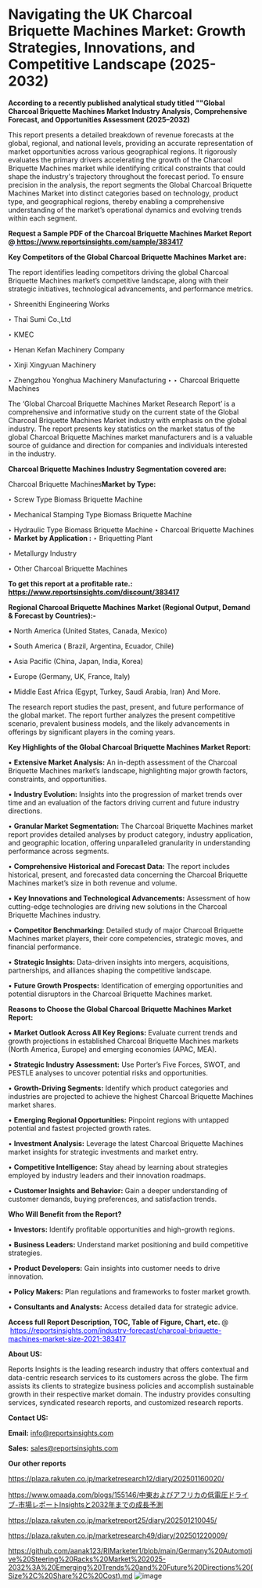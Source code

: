 # Navigating the UK Charcoal Briquette Machines Market: Growth Strategies, Innovations, and Competitive Landscape (2025-2032)

<strong>According to a recently published analytical study titled ""Global Charcoal Briquette Machines Market Industry Analysis, Comprehensive Forecast, and Opportunities Assessment (2025–2032)</strong>

This report presents a detailed breakdown of revenue forecasts at the global, regional, and national levels, providing an accurate representation of market opportunities across various geographical regions. It rigorously evaluates the primary drivers accelerating the growth of the Charcoal Briquette Machines market while identifying critical constraints that could shape the industry's trajectory throughout the forecast period. To ensure precision in the analysis, the report segments the Global Charcoal Briquette Machines Market into distinct categories based on technology, product type, and geographical regions, thereby enabling a comprehensive understanding of the market’s operational dynamics and evolving trends within each segment.

<strong>Request a Sample PDF of the Charcoal Briquette Machines Market Report </strong><strong>@<a href=https://www.reportsinsights.com/sample/383417 style=color:#0000ff;> https://www.reportsinsights.com/sample/383417</a></strong></font>

<strong>Key Competitors of the Global Charcoal Briquette Machines Market are:</strong>

The report identifies leading competitors driving the global Charcoal Briquette Machines market’s competitive landscape, along with their strategic initiatives, technological advancements, and performance metrics.

‣ Shreenithi Engineering Works

‣ Thai Sumi Co.,Ltd

‣ KMEC

‣ Henan Kefan Machinery Company

‣ Xinji Xingyuan Machinery

‣ Zhengzhou Yonghua Machinery Manufacturing
‣ 
‣ Charcoal Briquette Machines

The ‘Global Charcoal Briquette Machines Market Research Report’ is a comprehensive and informative study on the current state of the Global Charcoal Briquette Machines Market industry with emphasis on the global industry. The report presents key statistics on the market status of the global Charcoal Briquette Machines market manufacturers and is a valuable source of guidance and direction for companies and individuals interested in the industry.

<strong>Charcoal Briquette Machines Industry Segmentation covered are:</strong>

Charcoal Briquette Machines<strong>Market by Type:</strong>

‣ Screw Type Biomass Briquette Machine

‣ Mechanical Stamping Type Biomass Briquette Machine

‣ Hydraulic Type Biomass Briquette Machine
‣ Charcoal Briquette Machines 
‣ 
<strong>Market by Application :</strong>
‣ Briquetting Plant

‣ Metallurgy Industry

‣ Other
Charcoal Briquette Machines

<strong>To get this report at a profitable rate.: <a href=https://www.reportsinsights.com/discount/383417 style=color:#0000ff;>https://www.reportsinsights.com/discount/383417</a></strong></font>

<strong>Regional Charcoal Briquette Machines Market (Regional Output, Demand &amp; Forecast by Countries):-</strong>

• North America (United States, Canada, Mexico)

• South America ( Brazil, Argentina, Ecuador, Chile)

• Asia Pacific (China, Japan, India, Korea)

• Europe (Germany, UK, France, Italy)

• Middle East Africa (Egypt, Turkey, Saudi Arabia, Iran) And More.

The research report studies the past, present, and future performance of the global market. The report further analyzes the present competitive scenario, prevalent business models, and the likely advancements in offerings by significant players in the coming years.

<strong>Key Highlights of the Global Charcoal Briquette Machines Market Report:</strong>

• <strong>Extensive Market Analysis:</strong> An in-depth assessment of the Charcoal Briquette Machines market’s landscape, highlighting major growth factors, constraints, and opportunities.

• <strong>Industry Evolution:</strong> Insights into the progression of market trends over time and an evaluation of the factors driving current and future industry directions.

• <strong>Granular Market Segmentation:</strong> The Charcoal Briquette Machines market report provides detailed analyses by product category, industry application, and geographic location, offering unparalleled granularity in understanding performance across segments.

• <strong>Comprehensive Historical and Forecast Data:</strong> The report includes historical, present, and forecasted data concerning the Charcoal Briquette Machines market’s size in both revenue and volume.

• <strong>Key Innovations and Technological Advancements:</strong> Assessment of how cutting-edge technologies are driving new solutions in the Charcoal Briquette Machines industry.

• <strong>Competitor Benchmarking:</strong> Detailed study of major Charcoal Briquette Machines market players, their core competencies, strategic moves, and financial performance.

• <strong>Strategic Insights:</strong> Data-driven insights into mergers, acquisitions, partnerships, and alliances shaping the competitive landscape.

• <strong>Future Growth Prospects:</strong> Identification of emerging opportunities and potential disruptors in the Charcoal Briquette Machines market.

<strong>Reasons to Choose the Global Charcoal Briquette Machines Market Report:</strong>

• <strong>Market Outlook Across All Key Regions:</strong> Evaluate current trends and growth projections in established Charcoal Briquette Machines markets (North America, Europe) and emerging economies (APAC, MEA).

• <strong>Strategic Industry Assessment:</strong> Use Porter’s Five Forces, SWOT, and PESTLE analyses to uncover potential risks and opportunities.

• <strong>Growth-Driving Segments:</strong> Identify which product categories and industries are projected to achieve the highest Charcoal Briquette Machines market shares.

• <strong>Emerging Regional Opportunities:</strong> Pinpoint regions with untapped potential and fastest projected growth rates.

• <strong>Investment Analysis:</strong> Leverage the latest Charcoal Briquette Machines market insights for strategic investments and market entry.

• <strong>Competitive Intelligence:</strong> Stay ahead by learning about strategies employed by industry leaders and their innovation roadmaps.

• <strong>Customer Insights and Behavior:</strong> Gain a deeper understanding of customer demands, buying preferences, and satisfaction trends.

<strong>Who Will Benefit from the Report?</strong>

• <strong>Investors:</strong> Identify profitable opportunities and high-growth regions.

• <strong>Business Leaders:</strong> Understand market positioning and build competitive strategies.

• <strong>Product Developers:</strong> Gain insights into customer needs to drive innovation.

• <strong>Policy Makers:</strong> Plan regulations and frameworks to foster market growth.

• <strong>Consultants and Analysts:</strong> Access detailed data for strategic advice.
</ul>
<strong>Access full Report Description, TOC, Table of Figure, Chart, etc. </strong>@  <a href=https://reportsinsights.com/industry-forecast/charcoal-briquette-machines-market-size-2021-383417 style=color:#0000ff;>https://reportsinsights.com/industry-forecast/charcoal-briquette-machines-market-size-2021-383417</a></font>

<strong><strong>About US</strong>:</strong>

Reports Insights is the leading research industry that offers contextual and data-centric research services to its customers across the globe. The firm assists its clients to strategize business policies and accomplish sustainable growth in their respective market domain. The industry provides consulting services, syndicated research reports, and customized research reports.

<strong>Contact US:</strong>

<p class=""""><b>Email:</b> <a href=mailto:info@reportsinsights.com>info@reportsinsights.com</a></p>
<p class=""""><b>Sales:</b> <a href=mailto:sales@reportsinsights.com>sales@reportsinsights.com</a></p>

<strong>Our other reports</strong>

<a href=https://plaza.rakuten.co.jp/marketresearch12/diary/202501160020/>https://plaza.rakuten.co.jp/marketresearch12/diary/202501160020/</a>

<a href=https://www.omaada.com/blogs/155146/中東およびアフリカの低電圧ドライブ-市場レポートInsightsと2032年までの成長予測>https://www.omaada.com/blogs/155146/中東およびアフリカの低電圧ドライブ-市場レポートInsightsと2032年までの成長予測</a>

<a href=https://plaza.rakuten.co.jp/marketreport25/diary/202501210045/>https://plaza.rakuten.co.jp/marketreport25/diary/202501210045/</a>

<a href=https://plaza.rakuten.co.jp/marketresearch49/diary/202501220009/>https://plaza.rakuten.co.jp/marketresearch49/diary/202501220009/</a>

<a href=https://github.com/aanak123/RIMarketer1/blob/main/Germany%20Automotive%20Steering%20Racks%20Market%202025-2032%3A%20Emerging%20Trends%20and%20Future%20Directions%20(Size%2C%20Share%2C%20Cost).md>https://github.com/aanak123/RIMarketer1/blob/main/Germany%20Automotive%20Steering%20Racks%20Market%202025-2032%3A%20Emerging%20Trends%20and%20Future%20Directions%20(Size%2C%20Share%2C%20Cost).md</a>
![image](https://github.com/user-attachments/assets/173701ad-4c49-42d4-8d59-70e02e78dd07)

